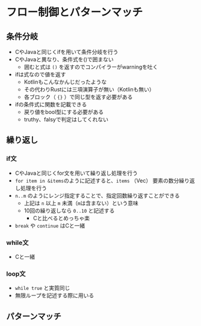 # フロー制御とパターンマッチ

## 条件分岐

- CやJavaと同じくifを用いて条件分岐を行う
- CやJavaと異なり、条件式を()で囲まない
  - 囲むと式は `()` を返すのでコンパイラーがwarningを吐く
- ifは式なので値を返す
  - Kotlinもこんなかんじだったような
  - その代わりRustには三項演算子が無い（Kotlinも無い）
  - 各ブロック（ `{}` ）で同じ型を返す必要がある
- ifの条件式に関数を記載できる
  - 戻り値をbool型にする必要がある
  - truthy、falsyで判定はしてくれない

## 繰り返し

### if文

- CやJavaと同じくfor文を用いて繰り返し処理を行う
- `for item in &items`のように記述すると、`items` （Vec） 要素の数分繰り返し処理を行う
- `n..m` のようにレンジ指定することで、指定回数繰り返すことができる
  - 上記は `n` 以上 `m` 未満（`m`は含まない）という意味
  - 10回の繰り返しなら `0..10` と記述する
    - Cと比べるとめっちゃ楽
- `break` や `continue` はCと一緒

### while文

- Cと一緒

### loop文

- `while true` と実質同じ
- 無限ループを記述する際に用いる

## パターンマッチ

